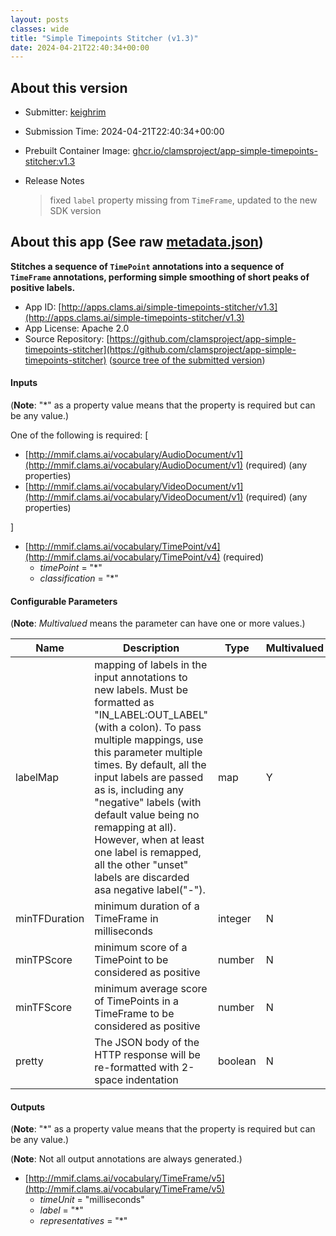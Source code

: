 ```yaml
---
layout: posts
classes: wide
title: "Simple Timepoints Stitcher (v1.3)"
date: 2024-04-21T22:40:34+00:00
---
```

## About this version

* Submitter: [keighrim](https://github.com/keighrim)
* Submission Time: 2024-04-21T22:40:34+00:00
* Prebuilt Container Image: [ghcr.io/clamsproject/app-simple-timepoints-stitcher:v1.3](https://github.com/clamsproject/app-simple-timepoints-stitcher/pkgs/container/app-simple-timepoints-stitcher/v1.3)
* Release Notes

    > fixed `label` property missing from `TimeFrame`, updated to the new SDK version

## About this app (See raw [metadata.json](metadata.json))

**Stitches a sequence of `TimePoint` annotations into a sequence of `TimeFrame` annotations, performing simple smoothing of short peaks of positive labels.**

* App ID: [http://apps.clams.ai/simple-timepoints-stitcher/v1.3](http://apps.clams.ai/simple-timepoints-stitcher/v1.3)
* App License: Apache 2.0
* Source Repository: [https://github.com/clamsproject/app-simple-timepoints-stitcher](https://github.com/clamsproject/app-simple-timepoints-stitcher) ([source tree of the submitted version](https://github.com/clamsproject/app-simple-timepoints-stitcher/tree/v1.3))


#### Inputs
(**Note**: "*" as a property value means that the property is required but can be any value.)

One of the following is required: [
* [http://mmif.clams.ai/vocabulary/AudioDocument/v1](http://mmif.clams.ai/vocabulary/AudioDocument/v1)  (required)
(any properties)
* [http://mmif.clams.ai/vocabulary/VideoDocument/v1](http://mmif.clams.ai/vocabulary/VideoDocument/v1)  (required)
(any properties)


]
* [http://mmif.clams.ai/vocabulary/TimePoint/v4](http://mmif.clams.ai/vocabulary/TimePoint/v4)  (required)
    * _timePoint_ = "*"
    * _classification_ = "*"


#### Configurable Parameters
(**Note**: _Multivalued_ means the parameter can have one or more values.)

|Name|Description|Type|Multivalued|Default|Choices|
|----|-----------|----|-----------|-------|-------|
|labelMap|mapping of labels in the input annotations to new labels. Must be formatted as "IN_LABEL:OUT_LABEL" (with a colon). To pass multiple mappings, use this parameter multiple times. By default, all the input labels are passed as is, including any "negative" labels (with default value being no remapping at all). However, when at least one label is remapped, all the other "unset" labels are discarded asa negative label("-").|map|Y|[]||
|minTFDuration|minimum duration of a TimeFrame in milliseconds|integer|N|1000||
|minTPScore|minimum score of a TimePoint to be considered as positive|number|N|0.1||
|minTFScore|minimum average score of TimePoints in a TimeFrame to be considered as positive|number|N|0.5||
|pretty|The JSON body of the HTTP response will be re-formatted with 2-space indentation|boolean|N|false|**_`false`_**, `true`|


#### Outputs
(**Note**: "*" as a property value means that the property is required but can be any value.)

(**Note**: Not all output annotations are always generated.)

* [http://mmif.clams.ai/vocabulary/TimeFrame/v5](http://mmif.clams.ai/vocabulary/TimeFrame/v5) 
    * _timeUnit_ = "milliseconds"
    * _label_ = "*"
    * _representatives_ = "*"

